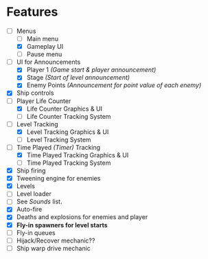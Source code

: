 # Features

- [ ] Menus
  - [ ] Main menu
  - [X] Gameplay UI
  - [ ] Pause menu
- [ ] UI for Announcements
  - [X] Player 1 *(Game start & player announcement)*
  - [X] Stage *(Start of level announcement)* 
  - [X] Enemy Points *(Announcement for point value of each enemy)*
- [X] Ship controls
- [ ] Player Life Counter
  - [X] Life Counter Graphics & UI
  - [ ] Life Counter Tracking System
- [ ] Level Tracking
  - [X] Level Tracking Graphics & UI
  - [ ] Level Tracking System
- [ ] Time Played *(Timer)* Tracking
  - [X] Time Played Tracking Graphics & UI
  - [ ] Time Played Tracking System
- [X] Ship firing
- [X] Tweening engine for enemies
- [X] Levels
- [ ] Level loader
- [ ] See *Sounds* list.
- [X] Auto-fire
- [X] Deaths and explosions for enemies and player
- [X] **Fly-in spawners for level starts**
- [ ] Fly-in queues
- [ ] Hijack/Recover mechanic??
- [ ] Ship warp drive mechanic
